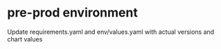 # pre-prod environment
Update requirements.yaml and env/values.yaml with actual versions and chart values
